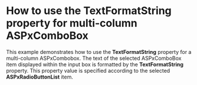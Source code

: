 # How to use the TextFormatString property for multi-column ASPxComboBox


<p>This example demonstrates how to use the <strong>TextFormatString</strong> property for a multi-column ASPxCombobox. The text of the selected ASPxComboBox item displayed within the input box is formatted by the <strong>TextFormatString</strong> property. This property value is specified according to the selected <strong>ASPxRadioButtonList</strong> item.</p>

<br/>


